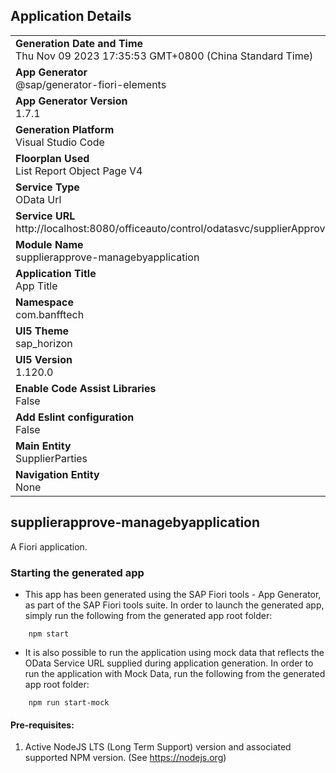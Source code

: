 ## Application Details
|               |
| ------------- |
|**Generation Date and Time**<br>Thu Nov 09 2023 17:35:53 GMT+0800 (China Standard Time)|
|**App Generator**<br>@sap/generator-fiori-elements|
|**App Generator Version**<br>1.7.1|
|**Generation Platform**<br>Visual Studio Code|
|**Floorplan Used**<br>List Report Object Page V4|
|**Service Type**<br>OData Url|
|**Service URL**<br>http://localhost:8080/officeauto/control/odatasvc/supplierApproveService/
|**Module Name**<br>supplierapprove-managebyapplication|
|**Application Title**<br>App Title|
|**Namespace**<br>com.banfftech|
|**UI5 Theme**<br>sap_horizon|
|**UI5 Version**<br>1.120.0|
|**Enable Code Assist Libraries**<br>False|
|**Add Eslint configuration**<br>False|
|**Main Entity**<br>SupplierParties|
|**Navigation Entity**<br>None|

## supplierapprove-managebyapplication

A Fiori application.

### Starting the generated app

-   This app has been generated using the SAP Fiori tools - App Generator, as part of the SAP Fiori tools suite.  In order to launch the generated app, simply run the following from the generated app root folder:

```
    npm start
```

- It is also possible to run the application using mock data that reflects the OData Service URL supplied during application generation.  In order to run the application with Mock Data, run the following from the generated app root folder:

```
    npm run start-mock
```

#### Pre-requisites:

1. Active NodeJS LTS (Long Term Support) version and associated supported NPM version.  (See https://nodejs.org)


